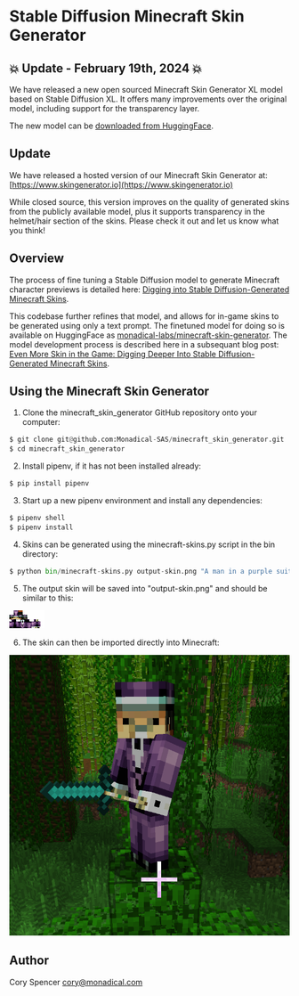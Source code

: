 # Stable Diffusion Minecraft Skin Generator


## 💥 Update - February 19th, 2024 💥

We have released a new open sourced Minecraft Skin Generator XL model based on Stable Diffusion XL. It offers many improvements over the original model, including support for the transparency layer.

The new model can be [downloaded from HuggingFace](https://huggingface.co/monadical-labs/minecraft-skin-generator-sdxl).

## Update

We have released a hosted version of our Minecraft Skin Generator at: [https://www.skingenerator.io](https://www.skingenerator.io)

While closed source, this version improves on the quality of generated skins from the publicly available model, plus it supports transparency in the helmet/hair section of the skins.  Please check it out and let us know what you think!

## Overview

The process of fine tuning a Stable Diffusion model to generate Minecraft character previews is detailed here: [Digging into Stable Diffusion-Generated Minecraft Skins](https://monadical.com/posts/mincraft-skin-generation.html).

This codebase further refines that model, and allows for in-game skins to be generated using only a text prompt.  The finetuned model for doing so is available on HuggingFace as [monadical-labs/minecraft-skin-generator](https://huggingface.co/monadical-labs/minecraft-skin-generator).  The model development process is described here in a subsequant blog post: [Even More Skin in the Game: Digging Deeper Into Stable Diffusion-Generated Minecraft Skins](https://monadical.com/posts/minecraft-skins-part2.html).

## Using the Minecraft Skin Generator

1. Clone the minecraft\_skin\_generator GitHub repository onto your computer:

  ```python
  $ git clone git@github.com:Monadical-SAS/minecraft_skin_generator.git
  $ cd minecraft_skin_generator
  ```

2. Install pipenv, if it has not been installed already:

  ```python
  $ pip install pipenv
  ```
  
3. Start up a new pipenv environment and install any dependencies:

  ```python
  $ pipenv shell
  $ pipenv install
  ```

4. Skins can be generated using the minecraft-skins.py script in the bin directory:

  ```python
  $ python bin/minecraft-skins.py output-skin.png "A man in a purple suit wearing a tophat"
  ```

5. The output skin will be saved into "output-skin.png" and should be similar to this:

  ![images/purple.png](images/purple.png)
  
6. The skin can then be imported directly into Minecraft:

  ![images/minecraft-screenshot.png](images/minecraft-screenshot.png)


## Author

Cory Spencer <cory@monadical.com>
